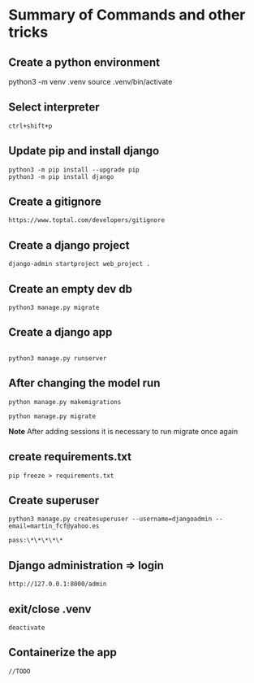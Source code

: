 # Summary of Commands and other tricks

## Create a python environment

python3 -m venv .venv
source .venv/bin/activate

## Select interpreter

`ctrl+shift+p`

## Update pip and install django

```
python3 -m pip install --upgrade pip
python3 -m pip install django
```

## Create a gitignore

`https://www.toptal.com/developers/gitignore`

## Create a django project

`django-admin startproject web_project .`

## Create an empty dev db

`python3 manage.py migrate`

## Create a django app

```python3 manage.py startapp hello

python3 manage.py runserver
```

## After changing the model run

```
python manage.py makemigrations

python manage.py migrate

```

**Note** After adding sessions it is necessary to run migrate once again

## create requirements.txt

`pip freeze > requirements.txt`

## Create superuser

```
python3 manage.py createsuperuser --username=djangoadmin --email=martin_fcf@yahoo.es

pass:\*\*\*\*\*

```

## Django administration => login

`http://127.0.0.1:8000/admin`

## exit/close .venv

`deactivate`

## Containerize the app

```
//TODO
```
